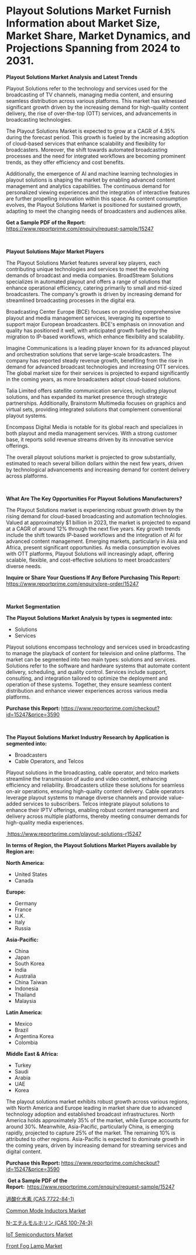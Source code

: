 <p><h1>Playout Solutions Market Furnish Information about Market Size, Market Share, Market Dynamics, and Projections Spanning from 2024 to 2031.</h1></p><p><strong>Playout Solutions Market Analysis and Latest Trends</strong></p>
<p><p>Playout Solutions refer to the technology and services used for the broadcasting of TV channels, managing media content, and ensuring seamless distribution across various platforms. This market has witnessed significant growth driven by the increasing demand for high-quality content delivery, the rise of over-the-top (OTT) services, and advancements in broadcasting technologies. </p><p>The Playout Solutions Market is expected to grow at a CAGR of 4.35% during the forecast period. This growth is fueled by the increasing adoption of cloud-based services that enhance scalability and flexibility for broadcasters. Moreover, the shift towards automated broadcasting processes and the need for integrated workflows are becoming prominent trends, as they offer efficiency and cost benefits.</p><p>Additionally, the emergence of AI and machine learning technologies in playout solutions is shaping the market by enabling advanced content management and analytics capabilities. The continuous demand for personalized viewing experiences and the integration of interactive features are further propelling innovation within this space. As content consumption evolves, the Playout Solutions Market is positioned for sustained growth, adapting to meet the changing needs of broadcasters and audiences alike.</p></p>
<p><strong>Get a Sample PDF of the Report:&nbsp;</strong> <a href="https://www.reportprime.com/enquiry/request-sample/15247">https://www.reportprime.com/enquiry/request-sample/15247</a></p>
<p>&nbsp;</p>
<p><strong>Playout Solutions Major Market Players</strong></p>
<p><p>The Playout Solutions Market features several key players, each contributing unique technologies and services to meet the evolving demands of broadcast and media companies. BroadStream Solutions specializes in automated playout and offers a range of solutions that enhance operational efficiency, catering primarily to small and mid-sized broadcasters. The company's growth is driven by increasing demand for streamlined broadcasting processes in the digital era.</p><p>Broadcasting Center Europe (BCE) focuses on providing comprehensive playout and media management services, leveraging its expertise to support major European broadcasters. BCE's emphasis on innovation and quality has positioned it well, with anticipated growth fueled by the migration to IP-based workflows, which enhance flexibility and scalability.</p><p>Imagine Communications is a leading player known for its advanced playout and orchestration solutions that serve large-scale broadcasters. The company has reported steady revenue growth, benefiting from the rise in demand for advanced broadcast technologies and increasing OTT services. The global market size for their services is projected to expand significantly in the coming years, as more broadcasters adopt cloud-based solutions.</p><p>Talia Limited offers satellite communication services, including playout solutions, and has expanded its market presence through strategic partnerships. Additionally, Brainstorm Multimedia focuses on graphics and virtual sets, providing integrated solutions that complement conventional playout systems.</p><p>Encompass Digital Media is notable for its global reach and specializes in both playout and media management services. With a strong customer base, it reports solid revenue streams driven by its innovative service offerings.</p><p>The overall playout solutions market is projected to grow substantially, estimated to reach several billion dollars within the next few years, driven by technological advancements and increasing demand for content delivery across platforms.</p></p>
<p>&nbsp;</p>
<p><strong>What Are The Key Opportunities For Playout Solutions Manufacturers?</strong></p>
<p><p>The Playout Solutions market is experiencing robust growth driven by the rising demand for cloud-based broadcasting and automation technologies. Valued at approximately $1 billion in 2023, the market is projected to expand at a CAGR of around 12% through the next five years. Key growth trends include the shift towards IP-based workflows and the integration of AI for advanced content management. Emerging markets, particularly in Asia and Africa, present significant opportunities. As media consumption evolves with OTT platforms, Playout Solutions will increasingly adapt, offering scalable, flexible, and cost-effective solutions to meet broadcasters' diverse needs.</p></p>
<p><strong>Inquire or Share Your Questions If Any Before Purchasing This Report:</strong> <a href="https://www.reportprime.com/enquiry/pre-order/15247">https://www.reportprime.com/enquiry/pre-order/15247</a></p>
<p>&nbsp;</p>
<p><strong>Market Segmentation</strong></p>
<p><strong>The Playout Solutions Market Analysis by types is segmented into:</strong></p>
<p><ul><li>Solutions</li><li>Services</li></ul></p>
<p><p>Playout solutions encompass technology and services used in broadcasting to manage the playback of content for television and online platforms. The market can be segmented into two main types: solutions and services. Solutions refer to the software and hardware systems that automate content delivery, scheduling, and quality control. Services include support, consulting, and integration tailored to optimize the deployment and operation of these systems. Together, they ensure seamless content distribution and enhance viewer experiences across various media platforms.</p></p>
<p><strong>Purchase this Report:&nbsp;</strong><a href="https://www.reportprime.com/checkout?id=15247&price=3590">https://www.reportprime.com/checkout?id=15247&price=3590</a></p>
<p>&nbsp;</p>
<p><strong>The Playout Solutions Market Industry Research by Application is segmented into:</strong></p>
<p><ul><li>Broadcasters</li><li>Cable Operators, and Telcos</li></ul></p>
<p><p>Playout solutions in the broadcasting, cable operator, and telco markets streamline the transmission of audio and video content, enhancing efficiency and reliability. Broadcasters utilize these solutions for seamless on-air operations, ensuring high-quality content delivery. Cable operators leverage playout systems to manage diverse channels and provide value-added services to subscribers. Telcos integrate playout solutions to enhance their IPTV offerings, enabling robust content management and delivery across multiple platforms, thereby meeting consumer demands for high-quality media experiences.</p></p>
<p><a href="https://www.reportprime.com/playout-solutions-r15247">&nbsp;https://www.reportprime.com/playout-solutions-r15247</a></p>
<p><strong>In terms of Region, the Playout Solutions Market Players available by Region are:</strong></p>
<p>
    <p> <strong> North America: </strong>
        <ul>
            <li>United States</li>
            <li>Canada</li>
        </ul>
        </p> 
    <p> <strong> Europe: </strong>
        <ul>
            <li>Germany</li>
            <li>France</li>
            <li>U.K.</li>
            <li>Italy</li>
            <li>Russia</li>
        </ul>
        </p> 
    <p> <strong> Asia-Pacific: </strong>
        <ul>
            <li>China</li>
            <li>Japan</li>
            <li>South Korea</li>
            <li>India</li>
            <li>Australia</li>
            <li>China Taiwan</li>
            <li>Indonesia</li>
            <li>Thailand</li>
            <li>Malaysia</li>
        </ul>
        </p> 
    <p> <strong> Latin America: </strong>
        <ul>
            <li>Mexico</li>
            <li>Brazil</li>
            <li>Argentina Korea</li>
            <li>Colombia</li>
        </ul>
        </p> 
    <p> <strong> Middle East & Africa: </strong>
        <ul>
            <li>Turkey</li>
            <li>Saudi</li>
            <li>Arabia</li>
            <li>UAE</li>
            <li>Korea</li>
        </ul>
    </p>
    </p>
<p><p>The playout solutions market exhibits robust growth across various regions, with North America and Europe leading in market share due to advanced technology adoption and established broadcast infrastructures. North America holds approximately 35% of the market, while Europe accounts for around 30%. Meanwhile, Asia-Pacific, particularly China, is emerging rapidly, projected to capture 25% of the market. The remaining 10% is attributed to other regions. Asia-Pacific is expected to dominate growth in the coming years, driven by increasing demand for streaming services and digital content.</p></p>
<p><strong>Purchase this Report: </strong><a href="https://www.reportprime.com/checkout?id=15247&price=3590">https://www.reportprime.com/checkout?id=15247&price=3590</a></p>
<p>&nbsp;<strong>Get a Sample PDF of the Report:&nbsp;&nbsp;</strong><a href="https://www.reportprime.com/enquiry/request-sample/15247">https://www.reportprime.com/enquiry/request-sample/15247</a></p>
<p><strong></strong></p>
<p><p><a href="https://medium.com/@shepardelmer/hydrogen-peroxide-cas-7722-84-1-3ae5a145eb35">過酸化水素 (CAS 7722-84-1)</a></p><p><a href="https://medium.com/@brisistensen57567/the-growth-of-the-common-mode-inductors-market-has-been-significant-driven-by-various-critical-2125612067df">Common Mode Inductors Market</a></p><p><a href="https://medium.com/@shepardelmer/n-ethylmorpholine-cas-100-74-3-market-%E3%81%AF-%E3%82%B3%E3%82%B9%E3%83%88%E7%AE%A1%E7%90%86%E3%81%A8%E5%8A%B9%E7%8E%87%E5%90%91%E4%B8%8A%E3%82%92%E5%84%AA%E5%85%88%E3%81%97%E3%81%BE%E3%81%99-%E3%81%95%E3%82%89%E3%81%AB-%E5%A0%B1%E5%91%8A%E6%9B%B8%E3%81%AF%E5%B8%82%E5%A0%B4%E3%81%AE%E9%9C%80%E8%A6%81%E9%9D%A2%E3%81%A8%E4%BE%9B%E7%B5%A6%E9%9D%A2%E3%81%AE%E4%B8%A1%E6%96%B9%E3%82%92%E3%82%AB%E3%83%90%E3%83%BC%E3%81%97%E3%81%A6%E3%81%84%E3%81%BE%E3%81%99-80027dda911d">N-エチルモルホリン (CAS 100-74-3)</a></p><p><a href="https://medium.com/@sakatikimasho/the-global-iot-semiconductors-market-identifies-drivers-restraints-opportunities-and-trends-89f247c762be">IoT Semiconductors Market</a></p><p><a href="https://issuu.com/reportprime-2/docs/front-fog-lamp-market-size-2030.ppt_c3ad726945e2c2">Front Fog Lamp Market</a></p></p>